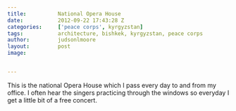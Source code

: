 ```yaml
---
title:			National Opera House
date:			2012-09-22 17:43:28 Z
categories:		['peace corps', kyrgyzstan]
tags:			architecture, bishkek, kyrgyzstan, peace corps
author:			judsonlmoore
layout:			post
image:			


---
```


This is the national Opera House which I pass every day to and from my office. I often hear the singers practicing through the windows so everyday I get a little bit of a free concert.
